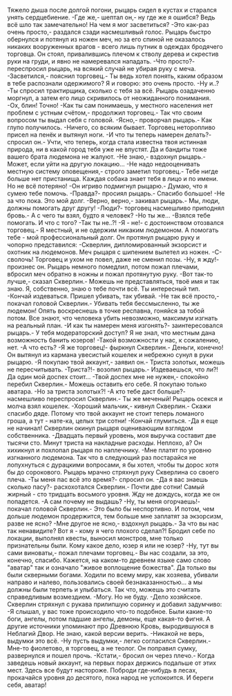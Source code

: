   Тяжело дыша после долгой погони, рыцарь сидел в кустах и старался унять сердцебиение.
-Где же,- шептал он,- ну где же я ошибся? Ведь всё шло так замечательно! На чем я мог засветиться?
-Это как-раз очень просто,- раздался сзади насмешливый голос. Рыцарь быстро обернулся и потянул из ножен меч, но за его спиной не оказалось никаких вооруженных врагов - всего лишь путник в одеждах бродячего торговца. Он стоял, привалившись плечом к стволу дерева и скрестив руки на груди, и явно не намеревался нападать.
-Что просто?- переспросил рыцарь, на всякий случай не убирая руку с меча.
-Засветился,- пояснил торговец.- Ты ведь хотел понять, каким образом в тебе распознали одержимого? Я и говорю: это очень просто.
-Ну и..?
-Ты спросил трактирщика, сколько с тебя за всё.
Рыцарь озадаченно моргнул, а затем его лицо скривилось от неожиданного понимания.
-Ох, блин! Точно!
-Как ты сам понимаешь, у местного населения нет проблем с устным счётом,- продолжил торговец.- Так что своим вопросом ты выдал себя с головой.
-Ясно,- проворчал рыцарь.- Как глупо получилось.
-Ничего, со всяким бывает.
Торговец неторопливо присел на пенёк и вытянул ноги.
-И что ты теперь намерен делать?- спросил он.- Учти, что теперь, когда стала известна твоя истинная природа, ни в какой город тебя уже не впустят. Да и бандиты тоже вашего брата людемона не жалуют.
-Не знаю,- вздохнул рыцарь.- Может, если уйти на другую локацию...
-Не надо недооценивать местную систему оповещения,- строго заметил торговец.- Тебе нигде больше нет пристанища. Каждая собака знает тебя в лицо и по имени. Но не всё потеряно! -Он игриво подмигнул рыцарю.- Думаю, что я сумею тебе помочь.
-Правда?- просиял рыцарь.- Спасибо большое!
-Не за что пока. Это мой долг.
-Верно, верно,- закивал рыцарь.- Мы, люди, должны помогать друг другу!
-Люди?- торговец насмешливо приподнял бровь.- А с чего ты взял, будто я человек?
-Но ты же...
-Взялся тебе помогать. И что с того?
-Так ты не..?!
-Я - не!- с достоинством отозвался торговец.- Я местный, и не одержим никаким людемоном. А помогать тебе - мой профессиональный долг.
Он протянул рыцарю руку и чопорно представился:
-Скверлин, дипломированный экзорсист и охотник на людемонов.
Меч рыцаря с шипением вылетел из ножен.
-С-сволочь!
Торговец и ухом не повел, даже не сменил позы.
-Ну, я жду!- произнес он.
Рыцарь немного помедлил, потом пожал плечами, вбросил меч обратно в ножны и пожал протянутую руку.
-Вот так-то лучше,- сказал Скверлин.- Можешь не представляться, твоё имя и так знаю. Я, собственно, знаю о тебе почти всё. Ты интересный тип.
-Кончай издеваться. Пришел убивать, так убивай.
-Не так всё просто,- покачал головой Скверлин.- Убивать тебя бессмысленно, ты же людемон! Опять воскреснешь в точке респавна, гоняйся за тобой потом. Все знают, что человека убить невозможно, максимум изгнать на реальный план.
-И как ты намерен меня изгонять?- заинтересовался рыцарь.- У тебя модераторский доступ? Я не знал, что местным дана возможность банить юзеров!
-Такой возможности у нас, к сожалению, нет.
-А что есть?
-Я же торговец!- фыркнул Скверлин.- Деньги, конечно!
Он вытянул из кармана увесистый кошелек и небрежно сунул в руки рыцарю.
-Я покупаю твой аккаунт,- заявил он.- Триста золотых, можешь не пересчитывать.
-Триста?!- возопил рыцарь.- Издеваешься, что ли?! Да один мой доспех стоит...
-Твой доспех мне не нужен,- спокойно перебил Скверлин.- Можешь оставить его себе. Я покупаю только аватара.
-Но за триста золотых?!
-А кто тебе даст больше?- насмешливо переспросил Скверлин.- Ты же меченый!
Рыцарь осекся и молча взял кошелек.
-Хороший мальчик,- кивнул Скверлин.- Скажи спасибо дяде. Потому что твой аккаунт не стоит теперь ломаного гроша, а тут - нате-ка, целых три сотни!
-Кончай глумиться.
-Да я еще не начинал!
Скверлин окинул рыцаря оценивающим взглядом собственника.
-Двадцать первый уровень, моя выручка составит две тысячи сто. Минут триста на накладные расходы. Неплохо, а?
Он хихикнул и похлопал рыцаря по наплечнику.
-Мне платят по уровню изгнанного людемона. Так что в следующий раз постарайся не лопухнуться с дурацкими вопросами, я бы хотел, чтобы ты дорос хотя бы до сорокового.
Рыцарь мрачно стряхнул руку Скверлина со своего плеча.
-Ты меня пас всё это время?- спросил он.
-Да я вас знаешь сколько пасу?- расхохотался Скверлин.- Почти две сотни! Самый жирный - сто тридцать восьмого уровня. Жду не дождусь, когда же он попадется.
-А сам почему не выдашь?
-Ну, ты меня огорчаешь!- покачал головой Скверлин.- Это было бы неспортивно. И потом, чем дольше людемон продержится, тем больше мне заплатят за экзорсизм, разве не ясно?
-Мне другое не ясно,- вздохнул рыцарь.- За что вы нас так ненавидите? Вот я - кому я чего плохого сделал?! Бродил себе по локации, выполнял квесты, выносил монстров, мне только признательны были. Кому какое дело, юзер я или не юзер?
-Ну, тут вы сами виноваты,- пожал плечами торговец.- Вы нас создали, за это, конечно, спасибо. Кажется, на каком-то древнем языке само слово "аватар" так и означало "живое воплощение божества". Да только вы были скверными богами. Ходили по всему миру, как хозяева, убивали направо и налево, пользовались своей безнаказанностью... а мы должны были терпеть и улыбаться. Так что, можешь это считать справедливым возмездием.
-Могу. Но не буду.
-Дело хозяйское.
Скверлин стряхнул с рукава прилипшую соринку и добавил задумчиво:
-Я слышал, у вас тоже происходило что-то подобное. Были какие-то боги, ангелы, потом падшие ангелы, демоны, еще какая-то фигня. А другие источники упоминают про Древнюю Кровь, выродившуюся в Неблагий Двор. Не знаю, какой версии верить.
-Никакой не верь, выдумки это всё.
-Ну пусть выдумки,- легко согласился Скверлин.- Мне-то фиолетово, я торговец, а не теолог.
Он поправил сумку, развернулся и пошел прочь.
-Кстати,- бросил он через плечо.- Когда заведешь новый аккаунт, на первых порах держись подальше от этих мест. Здесь все будут настороже. Поброди где-нибудь в лесах, прокачайся уровня до десятого, пока народ не успокоится. И береги себя, аватар!      